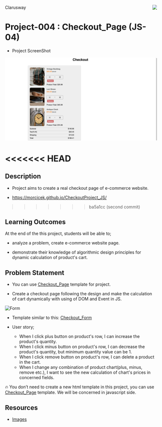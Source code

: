 <p>Clarusway<img align="right"
  src="https://secure.meetupstatic.com/photos/event/3/1/b/9/600_488352729.jpeg"  width="15px"></p>

# Project-004 : Checkout_Page (JS-04)

- Project ScreenShot

![](./img/ScreenShot.png)

<<<<<<< HEAD
=======
## Description

- Project aims to create a real checkout page of e-commerce website.

- https://morcicek.github.io/CheckoutProject_JS/
>>>>>>> ba5a1cc (second commit)

## Learning Outcomes

At the end of the this project, students will be able to;

- analyze a problem, create e-commerce website page.

- demonstrate their knowledge of algorithmic design principles for dynamic calculation of product's cart.

## Problem Statement

- You can use [Checkout_Page](<https://github.com/clarusway/clarusway-full-stack-9-21/tree/main/javascript/projects/004-%20Checkout_Page%20(JS-04)/>) template for project.

- Create a checkout page following the design and make the calculation of cart dynamically with using of DOM and Event in JS.

![Form](checkout_app.gif)

- Template similar to this: [Checkout_Form](https://github.com/clarusway/clarusway-full-stack-9-21/tree/main/html-css/projects/004-checkout-form/)

* User story;

  - When I click plus button on product's row, I can increase the product's quantity.
  - When I click minus button on product's row, I can decrease the product's quantity, but minimum quantity value can be 1.
  - When I click remove button on product's row, I can delete a product in the cart.
  - When I change any combination of product chart(plus, minus, remove etc.), I want to see the new calculation of chart's prices in concerned fields.

🔥 You don’t need to create a new html template in this project, you can use [Checkout_Page](<https://github.com/clarusway/clarusway-full-stack-9-21/tree/main/javascript/projects/004-%20Checkout_Page%20(JS-04)/>) template. We will be concerned in javascript side.

## Resources

- [Images](./img)
